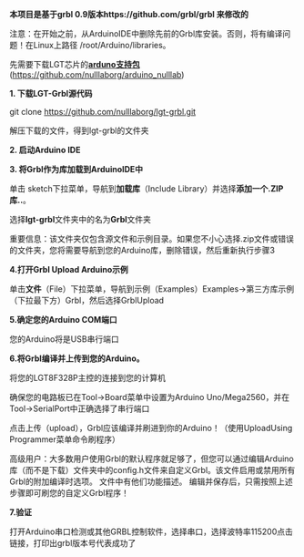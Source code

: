 **本项目是基于grbl 0.9版本https://github.com/grbl/grbl 来修改的**

注意：在开始之前，从ArduinoIDE中删除先前的Grbl库安装。否则，将有编译问题！在Linux上路径 /root/Arduino/libraries。

先需要下载LGT芯片的[**arduno支持包**]()(https://github.com/nulllaborg/arduino_nulllab)

 **1. 下载LGT-Grbl源代码**

git clone https://github.com/nulllaborg/lgt-grbl.git

解压下载的文件，得到lgt-grbl的文件夹

 **2. 启动Arduino IDE**

**3. 将Grbl作为库加载到ArduinoIDE中**

单击 sketch下拉菜单，导航到**加载库**（Include Library）并选择**添加一个.ZIP库..**。

选择**lgt-grbl**文件夹中的名为**Grbl**文件夹

重要信息：该文件夹仅包含源文件和示例目录。如果您不小心选择.zip文件或错误的文件夹，您将需要导航到您的Arduino库，删除错误，然后重新执行步骤3

**4.打开Grbl Upload Arduino示例**

单击**文件**（File）下拉菜单，导航到示例（Examples）Examples->第三方库示例（下拉最下方）Grbl，然后选择GrblUpload

**5.确定您的Arduino COM端口**

您的Arduino将是USB串行端口

**6.将Grbl编译并上传到您的Arduino。**

 将您的LGT8F328P主控的连接到您的计算机

确保您的电路板已在Tool->Board菜单中设置为Arduino Uno/Mega2560，并在Tool->SerialPort中正确选择了串行端口

点击上传（upload），Grbl应该编译并刷进到你的Arduino！（使用UploadUsing Programmer菜单命令刷程序）

高级用户：大多数用户使用Grbl的默认程序就足够了，但您可以通过编辑Arduino库（而不是下载）文件夹中的config.h文件来自定义Grbl。该文件启用或禁用所有Grbl的附加编译时选项。 文件中有他们功能描述。 编辑并保存后，只需按照上述步骤即可刷您的自定义Grbl程序！

 **7.验证**

 打开Arduino串口检测或其他GRBL控制软件，选择串口，选择波特率115200点击链接，打印出grbl版本号代表成功了
